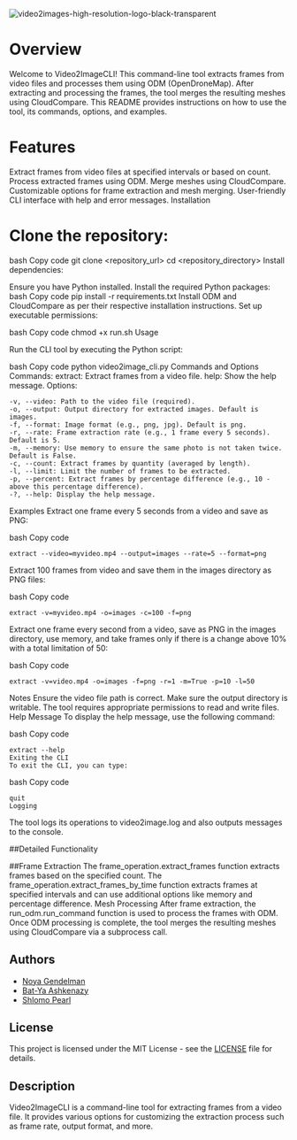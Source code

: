![video2images-high-resolution-logo-black-transparent](https://github.com/Noya-G/video2Images/assets/73538626/24219972-6fd6-4d4c-8907-6ef8ac4b2b8c)


# Overview

Welcome to Video2ImageCLI! This command-line tool extracts frames from video files and processes them using ODM (OpenDroneMap). After extracting and processing the frames, the tool merges the resulting meshes using CloudCompare. This README provides instructions on how to use the tool, its commands, options, and examples.

# Features

Extract frames from video files at specified intervals or based on count.
Process extracted frames using ODM.
Merge meshes using CloudCompare.
Customizable options for frame extraction and mesh merging.
User-friendly CLI interface with help and error messages.
Installation

# Clone the repository:

bash
Copy code
git clone <repository_url>
cd <repository_directory>
Install dependencies:

Ensure you have Python installed.
Install the required Python packages:
bash
Copy code
pip install -r requirements.txt
Install ODM and CloudCompare as per their respective installation instructions.
Set up executable permissions:

bash
Copy code
chmod +x run.sh
Usage

Run the CLI tool by executing the Python script:

bash
Copy code
python video2image_cli.py
Commands and Options
Commands:
extract: Extract frames from a video file.
help: Show the help message.
Options:

```
-v, --video: Path to the video file (required).
-o, --output: Output directory for extracted images. Default is images.
-f, --format: Image format (e.g., png, jpg). Default is png.
-r, --rate: Frame extraction rate (e.g., 1 frame every 5 seconds). Default is 5.
-m, --memory: Use memory to ensure the same photo is not taken twice. Default is False.
-c, --count: Extract frames by quantity (averaged by length).
-l, --limit: Limit the number of frames to be extracted.
-p, --percent: Extract frames by percentage difference (e.g., 10 - above this percentage difference).
-?, --help: Display the help message.
```

Examples
Extract one frame every 5 seconds from a video and save as PNG:

bash
Copy code
```
extract --video=myvideo.mp4 --output=images --rate=5 --format=png
```
Extract 100 frames from video and save them in the images directory as PNG files:

bash
Copy code
```
extract -v=myvideo.mp4 -o=images -c=100 -f=png
```
Extract one frame every second from a video, save as PNG in the images directory, use memory, and take frames only if there is a change above 10% with a total limitation of 50:

bash
Copy code
```
extract -v=video.mp4 -o=images -f=png -r=1 -m=True -p=10 -l=50
```
Notes
Ensure the video file path is correct.
Make sure the output directory is writable.
The tool requires appropriate permissions to read and write files.
Help Message
To display the help message, use the following command:

bash
Copy code
```
extract --help
Exiting the CLI
To exit the CLI, you can type:
```

bash
Copy code
```
quit
Logging
```
The tool logs its operations to video2image.log and also outputs messages to the console.

##Detailed Functionality

##Frame Extraction
The frame_operation.extract_frames function extracts frames based on the specified count.
The frame_operation.extract_frames_by_time function extracts frames at specified intervals and can use additional options like memory and percentage difference.
Mesh Processing
After frame extraction, the run_odm.run_command function is used to process the frames with ODM.
Once ODM processing is complete, the tool merges the resulting meshes using CloudCompare via a subprocess call.


## Authors
- [Noya Gendelman](https://github.com/Noya-G)
- [Bat-Ya Ashkenazy](https://github.com/batya1999)
- [Shlomo Pearl](https://github.com/shlomoPearl)

## License

This project is licensed under the MIT License - see the [LICENSE](LICENSE) file for details.



## Description
Video2ImageCLI is a command-line tool for extracting frames from a video file. It provides various options for customizing the extraction process such as frame rate, output format, and more.


